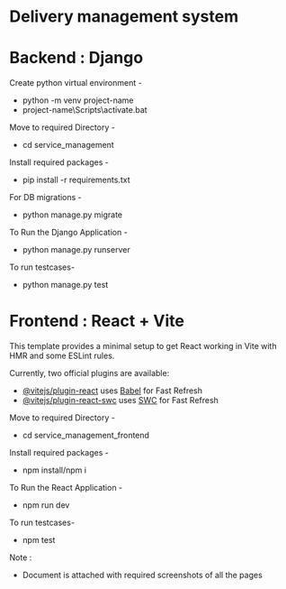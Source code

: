 # Delivery management system

# Backend : Django

Create python virtual environment -

- python -m venv project-name
- project-name\Scripts\activate.bat

Move to required Directory -

- cd service_management

Install required packages - 

- pip install -r requirements.txt

For DB migrations -

- python manage.py migrate

To Run the Django Application -

- python manage.py runserver

To run testcases-

- python manage.py test

# Frontend : React + Vite

This template provides a minimal setup to get React working in Vite with HMR and some ESLint rules.

Currently, two official plugins are available:

- [@vitejs/plugin-react](https://github.com/vitejs/vite-plugin-react/blob/main/packages/plugin-react/README.md) uses [Babel](https://babeljs.io/) for Fast Refresh
- [@vitejs/plugin-react-swc](https://github.com/vitejs/vite-plugin-react-swc) uses [SWC](https://swc.rs/) for Fast Refresh

Move to required Directory -

- cd service_management_frontend
  
Install required packages -

- npm install/npm i

To Run the React Application -

- npm run dev

To run testcases-

- npm test

Note : 

- Document is attached with required screenshots of all the pages


